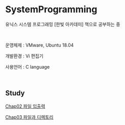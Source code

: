 # SystemProgramming

유닉스 시스템 프로그래밍 [한빛 아카데미] 책으로 공부하는 중

<br/>

운영체제 : VMware, Ubuntu 18.04

개발환경 : Vi 편집기

사용언어 : C language

<br/>

## Study

[Chap02 파일 입출력](docs/Chap2_file-input-output.md)

[Chap03 파일과 디렉토리](docs/Chap3_file-and-directory.md)

